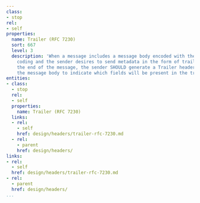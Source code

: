 ```yaml
---
class:
- stop
rel:
- self
properties:
  name: Trailer (RFC 7230)
  sort: 667
  level: 3
  description: 'When a message includes a message body encoded with the chunked transfer
    coding and the sender desires to send metadata in the form of trailer fields at
    the end of the message, the sender SHOULD generate a Trailer header field before
    the message body to indicate which fields will be present in the trailers. '
entities:
- class:
  - stop
  rel:
  - self
  properties:
    name: Trailer (RFC 7230)
  links:
  - rel:
    - self
    href: design/headers/trailer-rfc-7230.md
  - rel:
    - parent
    href: design/headers/
links:
- rel:
  - self
  href: design/headers/trailer-rfc-7230.md
- rel:
  - parent
  href: design/headers/
...
```

